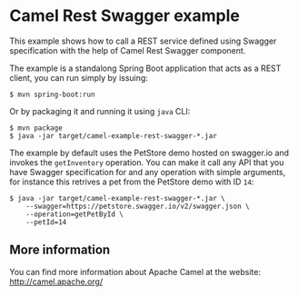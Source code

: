 # Camel Rest Swagger example

This example shows how to call a REST service defined using Swagger
specification with the help of Camel Rest Swagger component.

The example is a standalong Spring Boot application that acts as a REST
client, you can run simply by issuing:

    $ mvn spring-boot:run

Or by packaging it and running it using `java` CLI:

    $ mvn package
    $ java -jar target/camel-example-rest-swagger-*.jar

The example by default uses the PetStore demo hosted on swagger.io and
invokes the `getInventory` operation. You can make it call any API
that you have Swagger specification for and any operation with simple
arguments, for instance this retrives a pet from the PetStore demo with
ID `14`:

    $ java -jar target/camel-example-rest-swagger-*.jar \
        --swagger=https://petstore.swagger.io/v2/swagger.json \
        --operation=getPetById \
        --petId=14

## More information

You can find more information about Apache Camel at the website: 
http://camel.apache.org/
